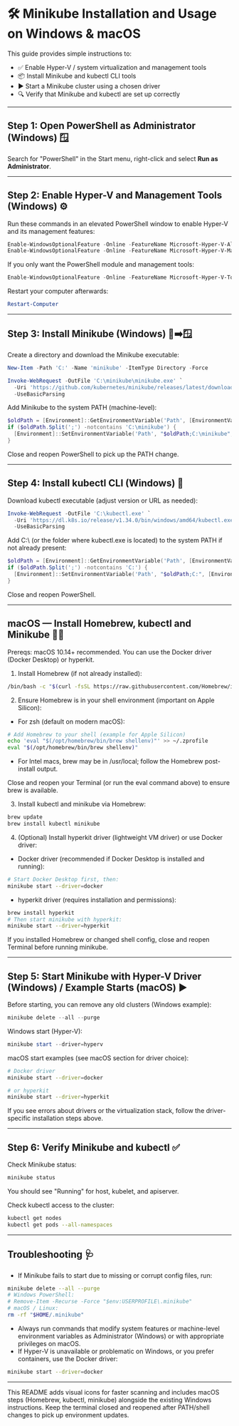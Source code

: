 # 🛠️ Minikube Installation and Usage on Windows & macOS

This guide provides simple instructions to:

- ✅ Enable Hyper-V / system virtualization and management tools
- 📦 Install Minikube and kubectl CLI tools
- ▶️ Start a Minikube cluster using a chosen driver
- 🔍 Verify that Minikube and kubectl are set up correctly

---

## Step 1: Open PowerShell as Administrator (Windows) 🪟

Search for "PowerShell" in the Start menu, right-click and select **Run as Administrator**.

---

## Step 2: Enable Hyper-V and Management Tools (Windows) ⚙️

Run these commands in an elevated PowerShell window to enable Hyper-V and its management features:

```powershell
Enable-WindowsOptionalFeature -Online -FeatureName Microsoft-Hyper-V-All -All
Enable-WindowsOptionalFeature -Online -FeatureName Microsoft-Hyper-V-Management-Tools -All
```

If you only want the PowerShell module and management tools:

```powershell
Enable-WindowsOptionalFeature -Online -FeatureName Microsoft-Hyper-V-Tools-All -All
```

Restart your computer afterwards:

```powershell
Restart-Computer
```

---

## Step 3: Install Minikube (Windows) 🐧➡️🪟

Create a directory and download the Minikube executable:

```powershell
New-Item -Path 'C:' -Name 'minikube' -ItemType Directory -Force

Invoke-WebRequest -OutFile 'C:\minikube\minikube.exe' `
  -Uri 'https://github.com/kubernetes/minikube/releases/latest/download/minikube-windows-amd64.exe' `
  -UseBasicParsing
```

Add Minikube to the system PATH (machine-level):

```powershell
$oldPath = [Environment]::GetEnvironmentVariable('Path', [EnvironmentVariableTarget]::Machine)
if ($oldPath.Split(';') -notcontains 'C:\minikube') {
  [Environment]::SetEnvironmentVariable('Path', "$oldPath;C:\minikube", [EnvironmentVariableTarget]::Machine)
}
```

Close and reopen PowerShell to pick up the PATH change.

---

## Step 4: Install kubectl CLI (Windows) 🐳

Download kubectl executable (adjust version or URL as needed):

```powershell
Invoke-WebRequest -OutFile 'C:\kubectl.exe' `
  -Uri 'https://dl.k8s.io/release/v1.34.0/bin/windows/amd64/kubectl.exe' `
  -UseBasicParsing
```

Add C:\ (or the folder where kubectl.exe is located) to the system PATH if not already present:

```powershell
$oldPath = [Environment]::GetEnvironmentVariable('Path', [EnvironmentVariableTarget]::Machine)
if ($oldPath.Split(';') -notcontains 'C:') {
  [Environment]::SetEnvironmentVariable('Path', "$oldPath;C:", [EnvironmentVariableTarget]::Machine)
}
```

Close and reopen PowerShell.

---

## macOS — Install Homebrew, kubectl and Minikube 🍏🍺

Prereqs: macOS 10.14+ recommended. You can use the Docker driver (Docker Desktop) or hyperkit.

1) Install Homebrew (if not already installed):

```bash
/bin/bash -c "$(curl -fsSL https://raw.githubusercontent.com/Homebrew/install/HEAD/install.sh)"
```

2) Ensure Homebrew is in your shell environment (important on Apple Silicon):

- For zsh (default on modern macOS):

```bash
# Add Homebrew to your shell (example for Apple Silicon)
echo 'eval "$(/opt/homebrew/bin/brew shellenv)"' >> ~/.zprofile
eval "$(/opt/homebrew/bin/brew shellenv)"
```

- For Intel macs, brew may be in /usr/local; follow the Homebrew post-install output.

Close and reopen your Terminal (or run the eval command above) to ensure brew is available.

3) Install kubectl and minikube via Homebrew:

```bash
brew update
brew install kubectl minikube
```

4) (Optional) Install hyperkit driver (lightweight VM driver) or use Docker driver:

- Docker driver (recommended if Docker Desktop is installed and running):

```bash
# Start Docker Desktop first, then:
minikube start --driver=docker
```

- hyperkit driver (requires installation and permissions):

```bash
brew install hyperkit
# Then start minikube with hyperkit:
minikube start --driver=hyperkit
```

If you installed Homebrew or changed shell config, close and reopen Terminal before running minikube.

---

## Step 5: Start Minikube with Hyper-V Driver (Windows) / Example Starts (macOS) ▶️

Before starting, you can remove any old clusters (Windows example):

```powershell
minikube delete --all --purge
```

Windows start (Hyper-V):

```powershell
minikube start --driver=hyperv
```

macOS start examples (see macOS section for driver choice):

```bash
# Docker driver
minikube start --driver=docker

# or hyperkit
minikube start --driver=hyperkit
```

If you see errors about drivers or the virtualization stack, follow the driver-specific installation steps above.

---

## Step 6: Verify Minikube and kubectl ✅

Check Minikube status:

```bash
minikube status
```

You should see "Running" for host, kubelet, and apiserver.

Check kubectl access to the cluster:

```bash
kubectl get nodes
kubectl get pods --all-namespaces
```

---

## Troubleshooting 🩺

- If Minikube fails to start due to missing or corrupt config files, run:

```bash
minikube delete --all --purge
# Windows PowerShell:
# Remove-Item -Recurse -Force "$env:USERPROFILE\.minikube"
# macOS / Linux:
rm -rf "$HOME/.minikube"
```

- Always run commands that modify system features or machine-level environment variables as Administrator (Windows) or with appropriate privileges on macOS.
- If Hyper-V is unavailable or problematic on Windows, or you prefer containers, use the Docker driver:

```bash
minikube start --driver=docker
```

---

This README adds visual icons for faster scanning and includes macOS steps (Homebrew, kubectl, minikube) alongside the existing Windows instructions. Keep the terminal closed and reopened after PATH/shell changes to pick up environment updates.
